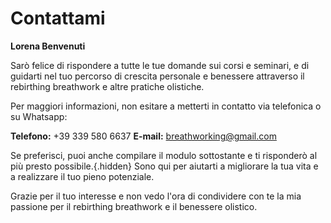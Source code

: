 # Contattami

**Lorena Benvenuti**

Sarò felice di rispondere a tutte le tue domande sui corsi e seminari, e di guidarti nel tuo percorso di crescita personale e benessere attraverso il rebirthing breathwork e altre pratiche olistiche.

Per maggiori informazioni, non esitare a metterti in contatto via telefonica o su Whatsapp:

**Telefono:** +39 339 580 6637
**E-mail:** breathworking@gmail.com

Se preferisci, puoi anche compilare il modulo sottostante e ti risponderò al più presto possibile.{.hidden}
Sono qui per aiutarti a migliorare la tua vita e a realizzare il tuo pieno potenziale.

Grazie per il tuo interesse e non vedo l'ora di condividere con te la mia passione per il rebirthing breathwork e il benessere olistico.
